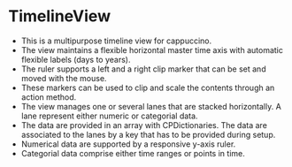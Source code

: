 # TimelineView
* This is a multipurpose timeline view for cappuccino.
* The view maintains a flexible horizontal master time axis with automatic flexible labels (days to years).
* The ruler supports a left and a right clip marker that can be set and moved with the mouse.
* These markers can be used to clip and scale the contents through an action method.
* The view manages one or several lanes that are stacked horizontally. A lane represent either numeric or categorial data.
* The data are provided in an array with CPDictionaries. The data are associated to the lanes by a key that has to be provided during setup.
* Numerical data are supported by a responsive y-axis ruler.
* Categorial data comprise either time ranges or points in time.
